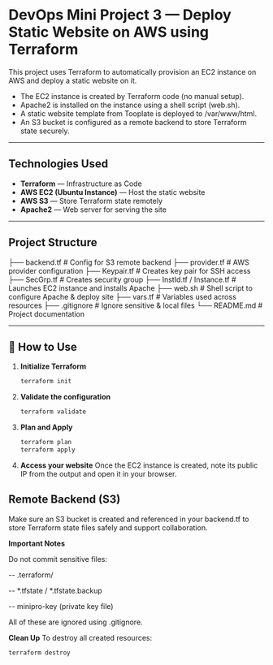 # DevOps Mini Project 3 — Deploy Static Website on AWS using Terraform

This project uses Terraform to automatically provision an EC2 instance on AWS and deploy a static website on it.

- The EC2 instance is created by Terraform code (no manual setup).
- Apache2 is installed on the instance using a shell script (web.sh).
- A static website template from Tooplate is deployed to /var/www/html.
- An S3 bucket is configured as a remote backend to store Terraform state securely.

---

##  Technologies Used
- **Terraform** — Infrastructure as Code
- **AWS EC2 (Ubuntu Instance)** — Host the static website
- **AWS S3** — Store Terraform state remotely
- **Apache2** — Web server for serving the site

---

##  Project Structure

├── backend.tf # Config for S3 remote backend
├── provider.tf # AWS provider configuration
├── Keypair.tf # Creates key pair for SSH access
├── SecGrp.tf # Creates security group
├── InstId.tf / Instance.tf # Launches EC2 instance and installs Apache
├── web.sh # Shell script to configure Apache & deploy site
├── vars.tf # Variables used across resources
├── .gitignore # Ignore sensitive & local files
└── README.md # Project documentation


---

## 🚀 How to Use

1. **Initialize Terraform**
   ```bash
   terraform init
2. **Validate the configuration**
   ```bash
   terraform validate
3. **Plan and Apply**
   ```bash
   terraform plan
   terraform apply
4. **Access your website**
   Once the EC2 instance is created, note its public IP from the output and open it in your browser.

## Remote Backend (S3)

Make sure an S3 bucket is created and referenced in your backend.tf to store Terraform state files safely and support collaboration.

**Important Notes**

 Do not commit sensitive files:

-- .terraform/

-- *.tfstate / *.tfstate.backup

-- minipro-key (private key file)

All of these are ignored using .gitignore.

**Clean Up**
To destroy all created resources:
```bash
terraform destroy
